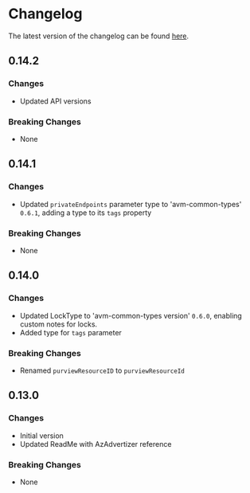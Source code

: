 # Changelog

The latest version of the changelog can be found [here](https://github.com/Azure/bicep-registry-modules/blob/main/avm/res/synapse/workspace/CHANGELOG.md).

## 0.14.2

### Changes

- Updated API versions

### Breaking Changes

- None

## 0.14.1

### Changes

- Updated `privateEndpoints` parameter type to 'avm-common-types' `0.6.1`, adding a type to its `tags` property

### Breaking Changes

- None

## 0.14.0

### Changes

- Updated LockType to 'avm-common-types version' `0.6.0`, enabling custom notes for locks.
- Added type for `tags` parameter

### Breaking Changes

- Renamed `purviewResourceID` to `purviewResourceId`

## 0.13.0

### Changes

- Initial version
- Updated ReadMe with AzAdvertizer reference

### Breaking Changes

- None
